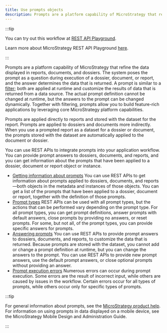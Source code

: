 ```yaml
---
title: Use prompts objects
description: Prompts are a platform capability of MicroStrategy that refine the data displayed in reports, documents, and dossiers. The system poses the prompt as a question during execution of a dossier, document, or report, and the answer determines the data that is returned. A prompt is similar to a filter; both are applied at runtime and customize the results of data that is returned from a data source. The actual prompt definition cannot be changed at runtime, but the answers to the prompt can be changed dynamically. Together with filtering, prompts allow you to build feature-rich applications by leveraging core MicroStrategy platform capabilities.
---
```


<Available since="2021 Update 1" />

:::tip

You can try out this workflow at [REST API Playground](https://www.postman.com/microstrategysdk/workspace/microstrategy-rest-api/folder/16131298-c22a4c1c-85a3-4f3b-8b34-ffeebd05e795?ctx=documentation).

Learn more about MicroStrategy REST API Playground [here](/docs/getting-started/playground.md).

:::

Prompts are a platform capability of MicroStrategy that refine the data displayed in reports, documents, and dossiers. The system poses the prompt as a question during execution of a dossier, document, or report, and the answer determines the data that is returned. A prompt is similar to a [filter](../filter-data/filter-data.md); both are applied at runtime and customize the results of data that is returned from a data source. The actual prompt definition cannot be changed at runtime, but the answers to the prompt can be changed dynamically. Together with filtering, prompts allow you to build feature-rich applications by leveraging core MicroStrategy platform capabilities.

Prompts are applied directly to reports and stored with the dataset for the report. Prompts are applied to dossiers and documents more indirectly. When you use a prompted report as a dataset for a dossier or document, the prompts stored with the dataset are automatically applied to the document or dossier.

You can use REST APIs to integrate prompts into your application workflow. You can provide prompt answers to dossiers, documents, and reports, and you can get information about the prompts that have been applied to a dossier, document or report object or instance.

- [Getting information about prompts](get-prompt-information/get-prompt-information.md) You can use REST APIs to get information about prompts applied to dossiers, documents, and reports—both objects in the metadata and instances of those objects. You can get a list of the prompts that have been applied to a dossier, document or report, together with the definition of those prompts.
- [Prompt types](prompt-types/prompt-types.md) REST APIs can be used with all prompt types, but the actions that can be performed vary depending on the prompt type. For all prompt types, you can get prompt definitions, answer prompts with default answers, close prompts by providing no answers, or reset prompts. For some, but not all, of the prompt types, you can provide specific answers for prompts.
- [Answering prompts](answer-prompts.md) You can use REST APIs to provide prompt answers to dossiers, documents, and reports, to customize the data that is returned. Because prompts are stored with the dataset, you cannot add or change a prompt definition at runtime, but you can change the answers to the prompt. You can use REST APIs to provide new prompt answers, use the default prompt answers, or close optional prompts without providing an answer.
- [Prompt execution errors](prompt-execution-errors.md) Numerous errors can occur during prompt execution. Some errors are the result of incorrect input, while others are caused by issues in the workflow. Certain errors occur for all types of prompts, while others occur only for specific types of prompts.

:::tip

For general information about prompts, see the [MicroStrategy product help](https://doc-archives.microstrategy.com/producthelp/10.5/basicreporting/webhelp/lang_1033/content/basicreporting/Asking_for_user_input__Prompts.htm#brcreatingquery_2014045409_1076748). For information on using prompts in data displayed on a mobile device, see the MicroStrategy Mobile Design and Administration Guide.

:::
